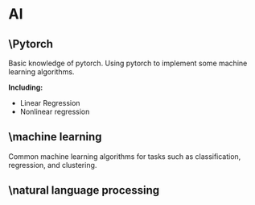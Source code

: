# AI

## \Pytorch

Basic knowledge of pytorch. Using pytorch to implement some machine learning algorithms.

**Including:**

- Linear Regression
- Nonlinear regression

## \machine learning

Common machine learning algorithms for tasks such as classification, regression, and clustering.

## \natural language processing

